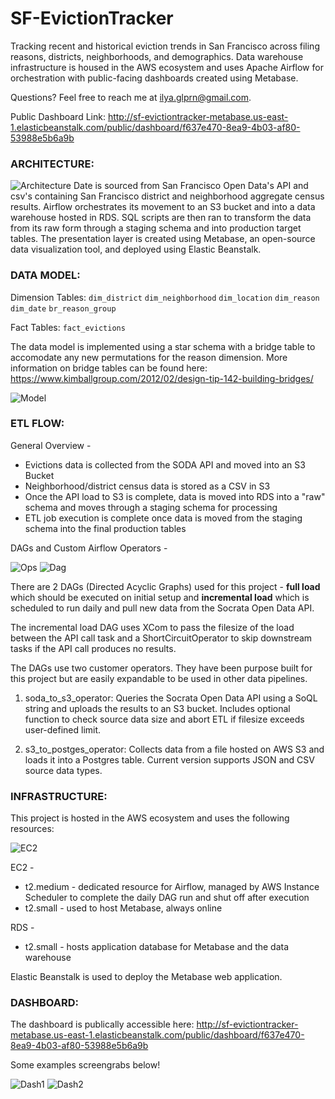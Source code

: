 # SF-EvictionTracker

Tracking recent and historical eviction trends in San Francisco across filing reasons, districts, neighborhoods, and demographics. Data warehouse infrastructure is housed in the AWS ecosystem and uses Apache Airflow for orchestration with public-facing dashboards created using Metabase. 

Questions? Feel free to reach me at ilya.glprn@gmail.com.

Public Dashboard Link: http://sf-evictiontracker-metabase.us-east-1.elasticbeanstalk.com/public/dashboard/f637e470-8ea9-4b03-af80-53988e5b6a9b


<h3>ARCHITECTURE:</h3>

![Architecture](https://i.imgur.com/s2gLBZt.png)
Date is sourced from San Francisco Open Data's API and csv's containing San Francisco district and neighborhood aggregate census results. Airflow orchestrates its movement to an S3 bucket and into a data warehouse hosted in RDS. SQL scripts are then ran to transform the data from its raw form through a staging schema and into production target tables. The presentation layer is created using Metabase, an open-source data visualization tool, and deployed using Elastic Beanstalk. 

<h3>DATA MODEL:</h3>

Dimension Tables:
`dim_district`
`dim_neighborhood`
`dim_location`
`dim_reason`
`dim_date`
`br_reason_group`

Fact Tables:
`fact_evictions`

The data model is implemented using a star schema with a bridge table to accomodate any new permutations for the reason dimension. More information on bridge tables can be found here: https://www.kimballgroup.com/2012/02/design-tip-142-building-bridges/

![Model](https://i.imgur.com/uInBlzR.png)
<h3>ETL FLOW:</h3>

General Overview - 
- Evictions data is collected from the SODA API and moved into an S3 Bucket
- Neighborhood/district census data is stored as a CSV in S3
- Once the API load to S3 is complete, data is moved into RDS into a "raw" schema and moves through a staging schema for processing
- ETL job execution is complete once data is moved from the staging schema into the final production tables

DAGs and Custom Airflow Operators -

![Ops](https://i.imgur.com/WTOUiGU.jpg)
![Dag](https://i.imgur.com/yJb3DKT.jpg)

There are 2 DAGs (Directed Acyclic Graphs) used for this project - <b>full load</b> which should be executed on initial setup and <b>incremental load</b> which is scheduled to run daily and pull new data from the Socrata Open Data API.

The incremental load DAG uses XCom to pass the filesize of the load between the API call task and a ShortCircuitOperator to skip downstream tasks if the API call produces no results. 

The DAGs use two customer operators. They have been purpose built for this project but are easily expandable to be used in other data pipelines.

1. soda_to_s3_operator: Queries the Socrata Open Data API using a SoQL string and uploads the results to an S3 bucket. Includes optional function to check source data size and abort ETL if filesize exceeds user-defined limit.

2. s3_to_postges_operator: Collects data from a file hosted on AWS S3 and loads it into a Postgres table. Current version supports JSON and CSV source data types.


<h3>INFRASTRUCTURE:</h3>

This project is hosted in the AWS ecosystem and uses the following resources:

![EC2](https://i.imgur.com/jB2X1jI.png)

EC2 -
- t2.medium - dedicated resource for Airflow, managed by AWS Instance Scheduler to complete the daily DAG run and shut off after execution 
- t2.small - used to host Metabase, always online

RDS -
- t2.small - hosts application database for Metabase and the data warehouse

Elastic Beanstalk is used to deploy the Metabase web application.


<h3>DASHBOARD:</h3>

The dashboard is publically accessible here: http://sf-evictiontracker-metabase.us-east-1.elasticbeanstalk.com/public/dashboard/f637e470-8ea9-4b03-af80-53988e5b6a9b

Some examples screengrabs below!

![Dash1](https://i.imgur.com/MZ325PT.jpg)
![Dash2](https://i.imgur.com/OeyOVp0.jpg)
